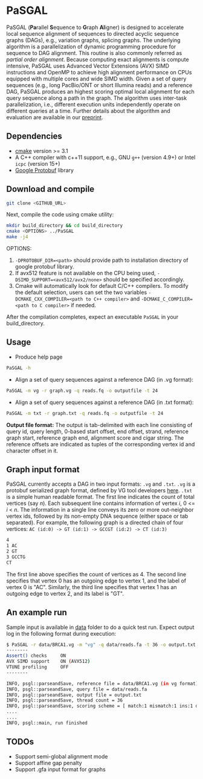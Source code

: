 PaSGAL
========================================================================

PaSGAL (**Pa**rallel **S**equence to **G**raph **Al**igner) is designed to accelerate local sequence alignment of sequences to directed acyclic sequence graphs (DAGs), e.g., variation graphs, splicing graphs. The underlying algorithm is a parallelization of dynamic programming procedure for sequence to DAG alignment. This routine is also commonly referred as *partial order alignment*. Because computing exact alignments is compute intensive, PaSGAL uses Advanced Vector Extensions (AVX) SIMD instructions and OpenMP to achieve high alignment performance on CPUs equipped with multiple cores and wide SIMD width. Given a set of query sequences (e.g., long PacBio/ONT or short Illumina reads) and a reference DAG, PaSGAL produces an highest scoring optimal local alignment for each query sequence along a path in the graph. The algorithm uses inter-task parallelization, i.e., different execution units independently operate on different queries at a time. Further details about the algorithm and evaluation are available in our [preprint](https://www.biorxiv.org).


## Dependencies

- [cmake](https://cmake.org) version >= 3.1
- A C++ compiler with c++11 support, e.g., GNU `g++` (version 4.9+) or Intel `icpc` (version 15+)
- [Google Protobuf](https://github.com/protocolbuffers/protobuf) library

## Download and compile

```sh
git clone <GITHUB_URL>
```

Next, compile the code using cmake utility:

```sh
mkdir build_directory && cd build_directory
cmake <OPTIONS> ../PaSGAL
make -j4
```

OPTIONS: 
1. `-DPROTOBUF_DIR=<path>` should provide path to installation directory of google protobuf library. 
2. If avx512 feature is not available on the CPU being used, `-DSIMD_SUPPORT=<avx512/avx2/none>` should be specified accordingly. 
3. Cmake will automatically look for default C/C++ compilers. To modify the default selection, users can set the two variables `-DCMAKE_CXX_COMPILER=<path to C++ compiler>` and `-DCMAKE_C_COMPILER=<path to C compiler>` if needed. 

After the compilation completes, expect an executable `PaSGAL` in your build\_directory. 

## Usage

* Produce help page
```sh
PaSGAL -h
```

* Align a set of query sequences against a reference DAG (in .vg format):
```sh
PaSGAL -m vg -r graph.vg -q reads.fq -o outputfile -t 24
```

* Align a set of query sequences against a reference DAG (in .txt format):
```sh
PaSGAL -m txt -r graph.txt -q reads.fq -o outputfile -t 24
```

**Output file format:** The output is tab-delimited with each line consisting of query id, query length, 0-based start offset, end offset, strand, reference graph start, reference graph end, alignment score and cigar string. The reference offsets are indicated as tuples of the corresponding vertex id and character offset in it.

## Graph input format
PaSGAL currently accepts a DAG in two input formats: `.vg` and `.txt`. `.vg` is a protobuf serialized graph format, defined by VG tool developers [here](https://github.com/vgteam/vg/wiki/File-Formats). `.txt` is a simple human readable format. The first line indicates the count of total vertices (say *n*). Each subsequent line contains information of vertex *i*, 0 <= *i* < *n*. The information in a single line conveys its zero or more out-neighbor vertex ids, followed by its non-empty DNA sequence (either space or tab separated). For example, the following graph is a directed chain of four vertices: `AC (id:0) -> GT (id:1) -> GCCGT (id:2) -> CT (id:3)`

```sh
4
1 AC
2 GT
3 GCCTG
CT
```

The first line above specifies the count of vertices as 4. The second line specifies that vertex 0 has an outgoing edge to vertex 1, and the label of vertex 0 is "AC". Similarly, the third line specifies that vertex 1 has an outgoing edge to vertex 2, and its label is "GT". 

## An example run

Sample input is available in [data](data) folder to do a quick test run. Expect output log in the following format during execution:

```sh
$ PaSGAL -r data/BRCA1.vg -m "vg" -q data/reads.fa -t 36 -o output.txt
--------
Assert() checks     ON
AVX SIMD support    ON (AVX512)
VTUNE profiling     OFF
--------

INFO, psgl::parseandSave, reference file = data/BRCA1.vg (in vg format)
INFO, psgl::parseandSave, query file = data/reads.fa
INFO, psgl::parseandSave, output file = output.txt
INFO, psgl::parseandSave, thread count = 36
INFO, psgl::parseandSave, scoring scheme = [ match:1 mismatch:1 ins:1 del:1 ]
....
....
INFO, psgl::main, run finished
```

## TODOs

* Support semi-global alignment mode
* Support affine gap penalty
* Support .gfa input format for graphs
